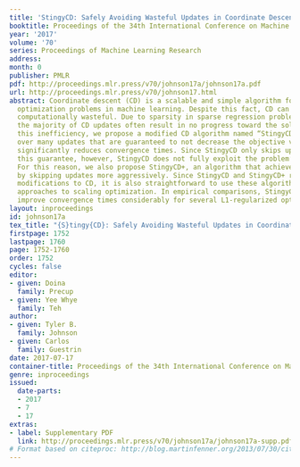 ```yaml
---
title: 'StingyCD: Safely Avoiding Wasteful Updates in Coordinate Descent'
booktitle: Proceedings of the 34th International Conference on Machine Learning
year: '2017'
volume: '70'
series: Proceedings of Machine Learning Research
address: 
month: 0
publisher: PMLR
pdf: http://proceedings.mlr.press/v70/johnson17a/johnson17a.pdf
url: http://proceedings.mlr.press/v70/johnson17.html
abstract: Coordinate descent (CD) is a scalable and simple algorithm for solving many
  optimization problems in machine learning. Despite this fact, CD can also be very
  computationally wasteful. Due to sparsity in sparse regression problems, for example,
  the majority of CD updates often result in no progress toward the solution. To address
  this inefficiency, we propose a modified CD algorithm named “StingyCD.” By skipping
  over many updates that are guaranteed to not decrease the objective value, StingyCD
  significantly reduces convergence times. Since StingyCD only skips updates with
  this guarantee, however, StingyCD does not fully exploit the problem’s sparsity.
  For this reason, we also propose StingyCD+, an algorithm that achieves further speed-ups
  by skipping updates more aggressively. Since StingyCD and StingyCD+ rely on simple
  modifications to CD, it is also straightforward to use these algorithms with other
  approaches to scaling optimization. In empirical comparisons, StingyCD and StingyCD+
  improve convergence times considerably for several L1-regularized optimization problems.
layout: inproceedings
id: johnson17a
tex_title: "{S}tingy{CD}: Safely Avoiding Wasteful Updates in Coordinate Descent"
firstpage: 1752
lastpage: 1760
page: 1752-1760
order: 1752
cycles: false
editor:
- given: Doina
  family: Precup
- given: Yee Whye
  family: Teh
author:
- given: Tyler B.
  family: Johnson
- given: Carlos
  family: Guestrin
date: 2017-07-17
container-title: Proceedings of the 34th International Conference on Machine Learning
genre: inproceedings
issued:
  date-parts:
  - 2017
  - 7
  - 17
extras:
- label: Supplementary PDF
  link: http://proceedings.mlr.press/v70/johnson17a/johnson17a-supp.pdf
# Format based on citeproc: http://blog.martinfenner.org/2013/07/30/citeproc-yaml-for-bibliographies/
---
```

